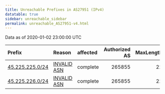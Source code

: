 ```yaml
---
title: Unreachable Prefixes in AS27951 (IPv4)
datatable: true
sidebar: unreachable_sidebar
permalink: unreachable_AS27951-v4.html
---
```


Data as of 2020-01-02 23:00:00 UTC


<div class="datatable-begin"></div>

| Prefix                                                   | Reason                                                                                                 | affected   |   Authorized AS |   MaxLength | Anchor                                         |   unreachable /24s |
|:---------------------------------------------------------|:-------------------------------------------------------------------------------------------------------|:-----------|----------------:|------------:|:-----------------------------------------------|-------------------:|
| [45.225.225.0/24](https://stat.ripe.net/45.225.225.0/24) | [INVALID ASN](https://rpki-validator.ripe.net/announcement-preview?asn=AS27951&prefix=45.225.225.0/24) | complete   |          265855 |          22 | [LACNIC](unreachable_LACNIC_RPKI_Root-v4.html) |                  1 |
| [45.225.226.0/24](https://stat.ripe.net/45.225.226.0/24) | [INVALID ASN](https://rpki-validator.ripe.net/announcement-preview?asn=AS27951&prefix=45.225.226.0/24) | complete   |          265855 |          22 | [LACNIC](unreachable_LACNIC_RPKI_Root-v4.html) |                  1 |

<div class="datatable-end"></div>